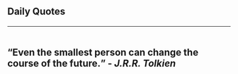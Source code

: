 ## Daily Quotes <hr> <br> <q>Even the smallest person can change the course of the future.</q> - <em>J.R.R. Tolkien</em>